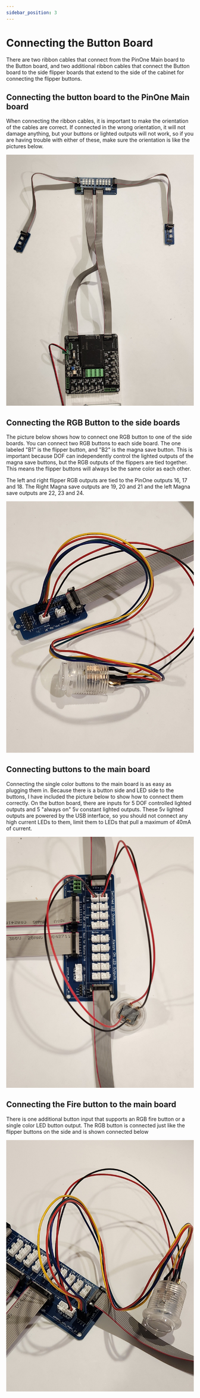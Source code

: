 ```yaml
---
sidebar_position: 3
---
```


# Connecting the Button Board

There are two ribbon cables that connect from the PinOne Main board to the Button board, and two additional ribbon cables that connect the Button board to the side flipper boards that extend to the side of the cabinet for connecting the flipper buttons. 

## Connecting the button board to the PinOne Main board

When connecting the ribbon cables, it is important to make the orientation of the cables are correct. If connected in the wrong orientation, it will not damage anything, but your buttons or lighted outputs will not work, so if you are having trouble with either of these, make sure the orientation is like the pictures below. 

![image](./img/BuildersKit4.jpg)

## Connecting the RGB Button to the side boards

The picture below shows how to connect one RGB button to one of the side boards. You can connect two RGB buttons to each side board. The one labeled "B1" is the flipper button, and "B2" is the magna save button. This is important because DOF can independently control the lighted outputs of the magna save buttons, but the RGB outputs of the flippers are tied together. This means the flipper buttons will always be the same color as each other.

The left and right flipper RGB outputs are tied to the PinOne outputs 16, 17 and 18. The Right Magna save outputs are 19, 20 and 21 and the left Magna save outputs are 22, 23 and 24.

![image](./img/BuildersKit7.jpg)

## Connecting buttons to the main board

Connecting the single color buttons to the main board is as easy as plugging them in. Because there is a button side and LED side to the buttons, I have included the picture below to show how to connect them correctly. On the button board, there are inputs for 5 DOF controlled lighted outputs and 5 "always on" 5v constant lighted outputs. These 5v lighted outputs are powered by the USB interface, so you should not connect any high current LEDs to them, limit them to LEDs that pull a maximum of 40mA of current.

![image](./img/BuildersKit9.jpg)

## Connecting the Fire button to the main board

There is one additional button input that supports an RGB fire button or a single color LED button output. The RGB button is connected just like the flipper buttons on the side and is shown connected below

![image](./img/BuildersKit8.jpg)